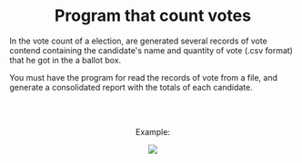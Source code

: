 <h1 align="center">Program that count votes</h1>

<p>In the vote count of a election, are generated several records of vote contend
containing the candidate's name and quantity of vote (.csv format) that he got in the a ballot box. </p>

<p>You must have the program for read the records of vote from a file, and generate a consolidated report with the totals of each candidate.</p>
<br>
<br>

<p align="center"> Example: </p>
<div align="center">
<img src="https://user-images.githubusercontent.com/67349235/167143899-514e26ce-82af-4c45-b42a-6b8709b626d4.png"/>
</div>
<br>
<br>


